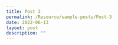```yaml
---
title: Post 3
permalink: /Resource/sample-posts/Post-3
date: 2022-06-13
layout: post
description: ""
---
```

